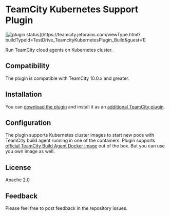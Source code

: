 # TeamCity Kubernetes Support Plugin
[![plugin status]( 
https://teamcity.jetbrains.com/app/rest/builds/buildType:(id:TestDrive_TeamcityKubernetesPlugin_Build)/statusIcon.svg)](https://teamcity.jetbrains.com/viewType.html?buildTypeId=TestDrive_TeamcityKubernetesPlugin_Build&guest=1)

Run TeamCity cloud agents on Kubernetes cluster.

## Compatibility

The plugin is compatible with TeamCity 10.0.x and greater.

## Installation

You can [download the plugin](https://teamcity.jetbrains.com/repository/download/TeamCityPluginsByJetBrains_TeamCityKubernetesPlugin_Build/lastSuccessful/teamcity-kubernetes-plugin.zip) and install it as an [additional TeamCity plugin](https://confluence.jetbrains.com/display/TCDL/Installing+Additional+Plugins).

## Configuration

The plugin supports Kubernetes cluster images to start new pods with TeamCity build agent running in one of the containers. Plugin supports [official TeamCity Build Agent Docker image](https://hub.docker.com/r/jetbrains/teamcity-agent) out of the box. But you can use you own image as well.

## License

Apache 2.0

## Feedback

Please feel free to post feedback in the repository issues.
